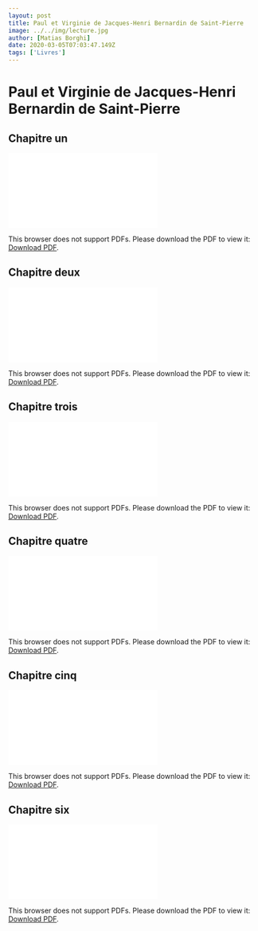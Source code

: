 ```yaml
---
layout: post
title: Paul et Virginie de Jacques-Henri Bernardin de Saint-Pierre
image: ../../img/lecture.jpg
author: [Matias Borghi]
date: 2020-03-05T07:03:47.149Z
tags: ['Livres']
---
```


# Paul et Virginie de Jacques-Henri Bernardin de Saint-Pierre

## Chapitre un

<object data="./chapitre_un.pdf" type="application/pdf" width="700px" height="700px">
    <embed src="./chapitre_un.pdf">
        <p>This browser does not support PDFs. Please download the PDF to view it: <a href="./chapitre_un.pdf">Download PDF</a>.</p>
    </embed>
</object>

## Chapitre deux

<object data="./chapitre_deux.pdf" type="application/pdf" width="700px" height="700px">
    <embed src="./chapitre_deux.pdf">
        <p>This browser does not support PDFs. Please download the PDF to view it: <a href="./chapitre_deux.pdf">Download PDF</a>.</p>
    </embed>
</object>

## Chapitre trois

<object data="./chapitre_trois.pdf" type="application/pdf" width="700px" height="700px">
    <embed src="./chapitre_trois.pdf">
        <p>This browser does not support PDFs. Please download the PDF to view it: <a href="./chapitre_trois.pdf">Download PDF</a>.</p>
    </embed>
</object>

## Chapitre quatre

<object data="./chapitre_quatre.pdf" type="application/pdf" width="700px" height="700px">
    <embed src="./chapitre_quatre.pdf">
        <p>This browser does not support PDFs. Please download the PDF to view it: <a href="./chapitre_quatre.pdf">Download PDF</a>.</p>
    </embed>
</object>

## Chapitre cinq

<object data="./chapitre_cinq.pdf" type="application/pdf" width="700px" height="700px">
    <embed src="./chapitre_cinq.pdf">
        <p>This browser does not support PDFs. Please download the PDF to view it: <a href="./chapitre_cinq.pdf">Download PDF</a>.</p>
    </embed>
</object>

## Chapitre six

<object data="./chapitre_six.pdf" type="application/pdf" width="700px" height="700px">
    <embed src="./chapitre_six.pdf">
        <p>This browser does not support PDFs. Please download the PDF to view it: <a href="./chapitre_six.pdf">Download PDF</a>.</p>
    </embed>
</object>
